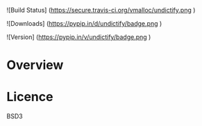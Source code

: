 
![Build Status] (https://secure.travis-ci.org/vmalloc/undictify.png )


![Downloads] (https://pypip.in/d/undictify/badge.png )

![Version] (https://pypip.in/v/undictify/badge.png )

Overview
========


Licence
=======

BSD3

